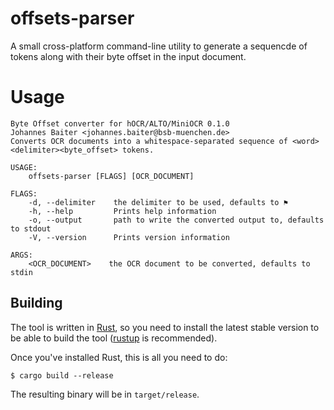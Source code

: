 # offsets-parser

A small cross-platform command-line utility to generate a sequencde of tokens along with their byte offset
in the input document.

# Usage
```
Byte Offset converter for hOCR/ALTO/MiniOCR 0.1.0
Johannes Baiter <johannes.baiter@bsb-muenchen.de>
Converts OCR documents into a whitespace-separated sequence of <word><delimiter><byte_offset> tokens.

USAGE:
    offsets-parser [FLAGS] [OCR_DOCUMENT]

FLAGS:
    -d, --delimiter    the delimiter to be used, defaults to ⚑
    -h, --help         Prints help information
    -o, --output       path to write the converted output to, defaults to stdout
    -V, --version      Prints version information

ARGS:
    <OCR_DOCUMENT>    the OCR document to be converted, defaults to stdin
```

## Building

The tool is written in [Rust](https://www.rust-lang.org/), so you need to install the latest stable version
to be able to build the tool ([rustup](https://www.rust-lang.org/tools/install) is recommended).

Once you've installed Rust, this is all you need to do:

```
$ cargo build --release
```

The resulting binary will be in `target/release`.